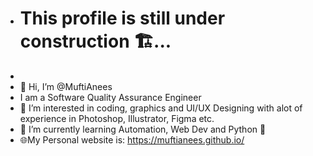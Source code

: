 - # This profile is still under construction 🏗...
- <br>
- 👋 Hi, I’m @MuftiAnees
- I am a Software Quality Assurance Engineer
- 👀 I’m interested in coding, graphics and UI/UX Designing with alot of experience in Photoshop, Illustrator, Figma etc.
- 🌱 I’m currently learning Automation, Web Dev and Python 🐍
- 🌐My Personal website is: https://muftianees.github.io/

<!---
MuftiAnees/MuftiAnees is a ✨ special ✨ repository because its `README.md` (this file) appears on your GitHub profile.
You can click the Preview link to take a look at your changes.
--->

